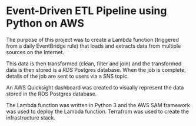 # Event-Driven ETL Pipeline using Python on AWS

The purpose of this project was to create a Lambda function (triggered from a daily EventBridge rule) that loads and extracts data from multiple sources on the Internet.

This data is then transformed (clean, filter and join) and the transformed data is then stored is a RDS Postgres database. When the job is complete, details of the job are sent to users via a SNS topic.

An AWS Quicksight dashboard was created to visually represent the data stored in the RDS Postgres database.

The Lambda function was written in Python 3 and the AWS SAM framework was used to deploy the Lambda function. 
Terrafrom was used to create the infrastructure stack.
